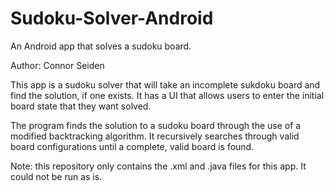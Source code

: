 # Sudoku-Solver-Android
An Android app that solves a sudoku board.

Author: Connor Seiden

This app is a sudoku solver that will take an incomplete sukdoku board and find the solution, if one exists.  It has a UI that allows users to enter the initial board state that they want solved.

The program finds the solution to a sudoku board through the use of a modified backtracking algorithm.  It recursively searches through valid board configurations until a complete, valid board is found.

Note: this repository only contains the .xml and .java files for this app.  It could not be run as is.

